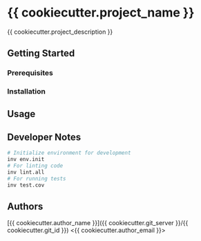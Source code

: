 # {{ cookiecutter.project_name }}

{{ cookiecutter.project_description }}

## Getting Started

<!-- Explain how to get this software package running locally. -->

### Prerequisites

<!-- The software required for building this software. -->

### Installation

<!-- The installation procedure of this software. -->

## Usage

<!-- Simple instruction/example on how this software is used. -->

## Developer Notes

```bash
# Initialize environment for development
inv env.init
# For linting code
inv lint.all
# For running tests
inv test.cov
```

## Authors

[{{ cookiecutter.author_name }}]({{ cookiecutter.git_server }}/{{ cookiecutter.git_id }}) <{{ cookiecutter.author_email }}>

